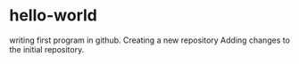# hello-world
writing first program in github. Creating a new repository
Adding changes to the initial repository.
